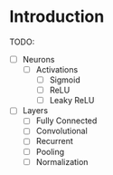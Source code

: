 # Introduction

TODO:

- [ ] Neurons
  - [ ] Activations
    - [ ] Sigmoid
    - [ ] ReLU
    - [ ] Leaky ReLU
- [ ] Layers
  - [ ] Fully Connected
  - [ ] Convolutional
  - [ ] Recurrent
  - [ ] Pooling
  - [ ] Normalization